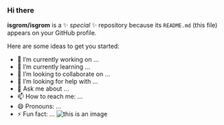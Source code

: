 ### Hi there 

**isgrom/isgrom** is a ✨ _special_ ✨ repository because its `README.md` (this file) appears on your GitHub profile.

Here are some ideas to get you started:

- 🔭 I’m currently working on ...
- 🌱 I’m currently learning ...
- 👯 I’m looking to collaborate on ...
- 🤔 I’m looking for help with ...
- 💬 Ask me about ...
- 📫 How to reach me: ...
- 😄 Pronouns: ...
- ⚡ Fun fact: ...
![this is an image](https://encrypted-tbn0.gstatic.com/images?q=tbn:ANd9GcTh6aw3JBeLrZy6r8zF1BBrg0sh56RyjhqDmg&usqp=CAU)
